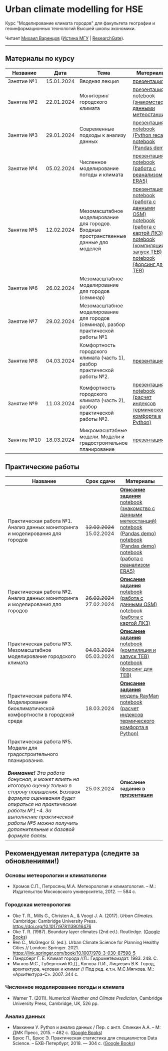 # Urban climate modelling for HSE
Курс "Моделирование климата городов" для факультета географии и геоинформационных технологий Высшей школы экономики.  

Читает [Михаил Варенцов](https://www.hse.ru/org/persons/856269284) ([Истина МГУ](https://istina.msu.ru/workers-beta/10689047/) | [ResearchGate](https://www.researchgate.net/profile/Mikhail-Varentsov-2)).

-------

## Материалы по курсу

| Название | Дата | Тема | Материалы |
| ----- | ---- | ----- | ------- |
| Занятие №1 | 15.01.2024 | Вводная лекция | [презентация](https://github.com/mvarentsov/Urban-climate-modelling4HSE/blob/main/Presentations/Lecture01%20slides.pdf)|
| Занятие №2 | 22.01.2024 | Мониторинг городского климата | [презентация](https://github.com/mvarentsov/Urban-climate-modelling4HSE/blob/main/Presentations/Lecture02%20slides.pdf)<br/> [notebook (знакомство с данными метеостанций)](https://github.com/mvarentsov/Urban-climate-modelling4HSE/blob/main/Practice/PW1_example1.ipynb)|
| Занятие №3 | 29.01.2024 | Современные подходы к анализу данных | [презентация](https://github.com/mvarentsov/Urban-climate-modelling4HSE/tree/main/Presentations)<br/>[notebook (Python recap)](https://github.com/mvarentsov/Urban-climate-modelling4HSE/blob/main/Practice/PW1_python%20recap.ipynb)<br/>[notebook (Pandas demo)](https://github.com/mvarentsov/Urban-climate-modelling4HSE/blob/main/Practice/PW1_pandas_demo.ipynb)|
| Занятие №4 | 05.02.2024 | Численное моделирование погоды и климата | [презентация](https://github.com/mvarentsov/Urban-climate-modelling4HSE/blob/main/Presentations/Lecture04%20slides.pdf)<br/>[notebook (работа с реанализом ERA5)](https://github.com/mvarentsov/Urban-climate-modelling4HSE/blob/main/Practice/PW1_example_ERA5.ipynb) |
| Занятие №5 | 12.02.2024 | Мезомасштабное моделирование для городов. Входные пространственные данные для моделей | [презентация](https://github.com/mvarentsov/Urban-climate-modelling4HSE/blob/main/Presentations/Lecture05%20slides.pdf)<br/>[notebook (работа с данными OSM)](https://github.com/mvarentsov/Urban-climate-modelling4HSE/blob/main/Practice/PW2_example_OSM.ipynb)<br/>[notebook (работа с картой ЛКЗ)](https://github.com/mvarentsov/Urban-climate-modelling4HSE/blob/main/Practice/PW2_example_LCZ.ipynb)<br/>[notebook (компиляция и запуск TEB)](https://github.com/mvarentsov/Urban-climate-modelling4HSE/blob/main/Practice/PW3_run_TEB.ipynb)<br/>[notebook (форсинг для TEB)](https://github.com/mvarentsov/Urban-climate-modelling4HSE/blob/main/Practice/PW3_ERA5_to_TEB.ipynb) |
| Занятие №6 | 26.02.2024 | Мезомасштабное моделирование для городов (семинар)  |
| Занятие №7 | 29.02.2024 | Мезомасштабное моделирование для городов (семинар), разбор практической работы №1 |
| Занятие №8 | 04.03.2024 | Комфортность городского климата (часть 1), разбор практической работы №2. |[презентация](https://github.com/mvarentsov/Urban-climate-modelling4HSE/blob/main/Presentations/Lecture08%20slides.pdf)|
| Занятие №9 | 11.03.2024 | Комфортность городского климата (часть 2), разбор практической работы №2. |[презентация](https://github.com/mvarentsov/Urban-climate-modelling4HSE/blob/main/Presentations/Lecture09%20slides.pdf)<br/>[notebook (расчет индексов термического комфорта в Python)](https://github.com/mvarentsov/Urban-climate-modelling4HSE/blob/main/Practice/PW4_example.ipynb)|
| Занятие №10 | 18.03.2024 | Микромасштабные модели. Модели и градостроительное планирование |[презентация](https://github.com/mvarentsov/Urban-climate-modelling4HSE/blob/main/Presentations/Lecture10%20slides.pdf)|



## Практические работы

| Название | Срок сдачи | Материалы |
| ----- | ---- | ----- |
| Практическая работа №1. Анализ данных мониторинга и моделирования для городов |~~12.02.2024~~ 15.02.2024 |**[Описание задания](https://github.com/mvarentsov/Urban-climate-modelling4HSE/blob/main/PW1_description.md)** <br/> [notebook (знакомство с данными метеостанций)](https://github.com/mvarentsov/Urban-climate-modelling4HSE/blob/main/Practice/PW1_example1.ipynb)<br/>[notebook (Pandas demo)](https://github.com/mvarentsov/Urban-climate-modelling4HSE/blob/main/Practice/PW1_pandas_demo.ipynb)<br/>[notebook (Pandas demo)](https://github.com/mvarentsov/Urban-climate-modelling4HSE/blob/main/Practice/PW1_pandas_demo.ipynb)<br/>[notebook (работа с реанализом ERA5)](https://github.com/mvarentsov/Urban-climate-modelling4HSE/blob/main/Practice/PW1_example_ERA5.ipynb)| 
| Практическая работа №2. Анализ данных мониторинга и моделирования для городов |~~26.02.2024~~ 27.02.2024|**[Описание задания](https://github.com/mvarentsov/Urban-climate-modelling4HSE/blob/main/PW2_description.md)** <br/> [notebook (работа с данными OSM)](https://github.com/mvarentsov/Urban-climate-modelling4HSE/blob/main/Practice/PW2_example_OSM.ipynb)<br/>[notebook (работа с картой ЛКЗ)](https://github.com/mvarentsov/Urban-climate-modelling4HSE/blob/main/Practice/PW2_example_LCZ.ipynb)| 
| Практическая работа №3. Мезомасштабное моделирование городского климата |~~04.03.2024~~ 05.03.2024 |**[Описание задания](https://github.com/mvarentsov/Urban-climate-modelling4HSE/blob/main/PW3_description.md)** <br/> [notebook (компиляция и запуск TEB)](https://github.com/mvarentsov/Urban-climate-modelling4HSE/blob/main/Practice/PW3_run_TEB.ipynb)<br/>[notebook (форсинг для TEB)](https://github.com/mvarentsov/Urban-climate-modelling4HSE/blob/main/Practice/PW3_ERA5_to_TEB.ipynb)| 
| Практическая работа №4. Моделирование биоклиматической комфортности в городской среде |18.03.2024 |**[Описание задания](https://github.com/mvarentsov/Urban-climate-modelling4HSE/blob/main/PW4_description.md)**<br/> [модель RayMan](https://github.com/mvarentsov/Urban-climate-modelling4HSE/blob/main/Practice/Soft/RayManPro.zip) <br/>[notebook (расчет индексов термического комфорта в Python)](https://github.com/mvarentsov/Urban-climate-modelling4HSE/blob/main/Practice/PW4_example.ipynb)| 
| Практическая работа №5. Модели для градостроительного планирования. <br/><br/> ***Внимание!** Эта работа бонусная, и может влиять на итоговую оценку только в сторону повышения. Базовая формула оценивания будет опираться на практические работы №1-4. За выполнение практической работы №5 можно получить дополнительные к базовой формуле баллы.*  |25.03.2024 |**Описание задания в [презентации](https://github.com/mvarentsov/Urban-climate-modelling4HSE/blob/main/Presentations/Lecture10%20slides.pdf)**| 
  
## Рекомендуемая литература (следите за обновлениями!)

### Основы метеорологии и климатологии
- Хромов С.П., Петросянц М.А. Метеорология и климатология. – М.: Издательство Московского университета, 2012. — 584 с.

### Городская метеорология 
- Oke T. R., Mills G., Christen A., & Voogt J. A. (2017). *Urban Climates.* Cambridge: Cambridge University Press. https://doi.org/10.1017/9781139016476
- Oke T. R. (1987). Boundary layer climates (2nd ed.). Routledge. ([Google Books](https://books.google.ru/books?hl=ru&lr=&id=RVyIAgAAQBAJ&oi=fnd&pg=PP1&dq=oke+boundary+layer+climates&ots=sDAymrb-7h&sig=Y1MTAhD93CxnCOHhp9M1T1gH8WM&redir_esc=y#v=onepage&q=oke%20boundary%20layer%20climates&f=false))
- Ren C., McGregor G. (ed.). Urban Climate Science for Planning Healthy Cities // London:  Springer. 2021.  https://link.springer.com/book/10.1007/978-3-030-87598-5 
- Ландсберг Г. Е. Климат города //Л.: Гидрометеоиздат. 1983. 248. С. 
- Мягков М.С., Губернский Ю.Д., Конова Л.И., Лицкевич В.К. Город, архитектура, человек и климат // Под ред. к.т.н. М.С.Мягкова. М.: «Архитектура-С». 2007. 344 с. 

### Численное моделирование погоды и климата 
- Warner T. (2011). *Numerical Weather and Climate Prediction*, Cambridge University Press, Cambridge, UK, 526 pp.

### Анализ данных 
-	Маккинни У. Python и анализ данных / Пер. с англ. Слинкин А.А. – М: ДМК Пресс, 2015. – 482 с. ([Google Books](https://books.google.ru/books/about/Python_%D0%B8_%D0%B0%D0%BD%D0%B0%D0%BB%D0%B8%D0%B7_%D0%B4%D0%B0%D0%BD%D0%BD%D1%8B%D1%85.html?id=YC0kEAAAQBAJ&redir_esc=y))
-	Брюс П., Брюс Э. Практическая статистика для специалистов Data Science. – БХВ-Петербург, 2018. — 304 с. ([Google Books](https://books.google.ru/books?hl=ru&lr=&id=l_6MDwAAQBAJ&oi=fnd&pg=PA5&dq=%D0%BF%D1%80%D0%B0%D0%BA%D1%82%D0%B8%D1%87%D0%B5%D1%81%D0%BA%D0%B0%D1%8F+%D1%81%D1%82%D0%B0%D1%82%D0%B8%D1%81%D1%82%D0%B8%D0%BA%D0%B0+%D0%B4%D0%BB%D1%8F+%D1%81%D0%BF%D0%B5%D1%86%D0%B8%D0%B0%D0%BB%D0%B8%D1%81%D1%82%D0%BE%D0%B2+data+science&ots=fB2sdc0NnS&sig=S7_kC8Nv2Ipg5By2UbTDVDGVvqE&redir_esc=y#v=onepage&q=%D0%BF%D1%80%D0%B0%D0%BA%D1%82%D0%B8%D1%87%D0%B5%D1%81%D0%BA%D0%B0%D1%8F%20%D1%81%D1%82%D0%B0%D1%82%D0%B8%D1%81%D1%82%D0%B8%D0%BA%D0%B0%20%D0%B4%D0%BB%D1%8F%20%D1%81%D0%BF%D0%B5%D1%86%D0%B8%D0%B0%D0%BB%D0%B8%D1%81%D1%82%D0%BE%D0%B2%20data%20science&f=false))
